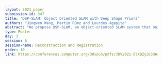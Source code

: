 ```yaml
---
layout: 2021_paper
submission-id: 347
title: "DSP-SLAM: Object Oriented SLAM with Deep Shape Priors"
authors: "Jingwen Wang, Martin Rünz and Lourdes Agapito"
abstract: "We propose DSP-SLAM, an object-oriented SLAM system that builds a rich and accurate joint map of dense 3D models for foreground objects, and sparse landmark points to represent the background. DSP-SLAM takes as input the 3D point cloud reconstructed by a feature-based SLAM system and equips it with the ability to enhance its sparse map with dense reconstructions of detected objects. Objects are detected via semantic instance segmentation, and their shape and pose is estimated using category-specific deep shape embeddings as priors, via a novel second order optimization. Our object-aware bundle adjustment builds a pose-graph to jointly optimize camera poses, object locations and feature points. DSP-SLAM can operate at 10 frames per second on 3 different input modalities: monocular, stereo, or stereo+LiDAR. We demonstrate DSP-SLAM operating at almost frame rate on monocular-RGB sequences from the Freiburg and Redwood-OS datasets, and on stereo+LiDAR sequences on the KITTI odometry dataset showing that it achieves high-quality full object reconstructions, even from partial observations, while maintaining a consistent global map. Our evaluation shows improvements in object pose and shape reconstruction with respect to recent deep prior-based reconstruction methods and reductions in camera tracking drift on the KITTI dataset."
type: Poster
day: 3
session: 6
session-name: Reconstruction and Registration
order: 10
link: https://conferences.computer.org/3dvpub/pdfs/3DV2021-5lXBZyiG3QAsRBKXHIjqU8/268800b362/268800b362.pdf
---
```

